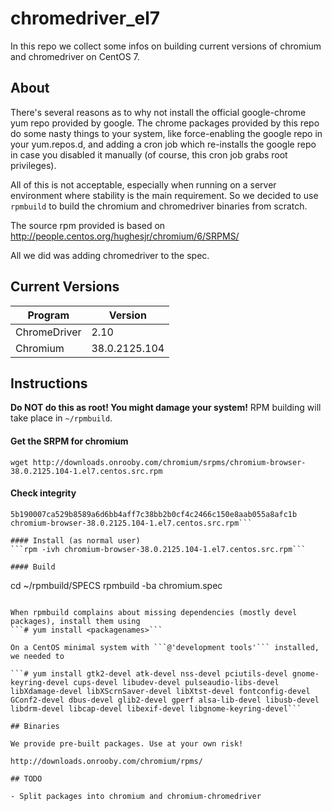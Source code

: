 chromedriver_el7
================

In this repo we collect some infos on building current versions of chromium and chromedriver on CentOS 7.

## About

There's several reasons as to why not install the official google-chrome yum repo provided by google.
The chrome packages provided by this repo do some nasty things to your system, like force-enabling
the google repo in your yum.repos.d, and adding a cron job which re-installs the google repo in case
you disabled it manually (of course, this cron job grabs root privileges).

All of this is not acceptable, especially when running on a server environment where stability is
the main requirement. So we decided to use ```rpmbuild``` to build the chromium and chromedriver binaries
from scratch.

The source rpm provided is based on http://people.centos.org/hughesjr/chromium/6/SRPMS/

All we did was adding chromedriver to the spec.

## Current Versions

| Program       | Version       |
|---------------|---------------|
| ChromeDriver  | 2.10          |
| Chromium      | 38.0.2125.104 |

## Instructions

**Do NOT do this as root! You might damage your system!**
RPM building will take place in ```~/rpmbuild```.

#### Get the SRPM for chromium 
```wget http://downloads.onrooby.com/chromium/srpms/chromium-browser-38.0.2125.104-1.el7.centos.src.rpm```

#### Check integrity
```$ sha256sum chromium-browser-38.0.2125.104-1.el7.centos.src.rpm
5b190007ca529b8589a6d6bb4aff7c38bb2b0cf4c2466c150e8aab055a8afc1b chromium-browser-38.0.2125.104-1.el7.centos.src.rpm```

#### Install (as normal user)
```rpm -ivh chromium-browser-38.0.2125.104-1.el7.centos.src.rpm```

#### Build
```
cd ~/rpmbuild/SPECS
rpmbuild -ba chromium.spec
```

When rpmbuild complains about missing dependencies (mostly devel packages), install them using
```# yum install <packagenames>```

On a CentOS minimal system with ```@'development tools'``` installed, we needed to

```# yum install gtk2-devel atk-devel nss-devel pciutils-devel gnome-keyring-devel cups-devel libudev-devel pulseaudio-libs-devel libXdamage-devel libXScrnSaver-devel libXtst-devel fontconfig-devel GConf2-devel dbus-devel glib2-devel gperf alsa-lib-devel libusb-devel libdrm-devel libcap-devel libexif-devel libgnome-keyring-devel```

## Binaries

We provide pre-built packages. Use at your own risk!

http://downloads.onrooby.com/chromium/rpms/

## TODO

- Split packages into chromium and chromium-chromedriver
